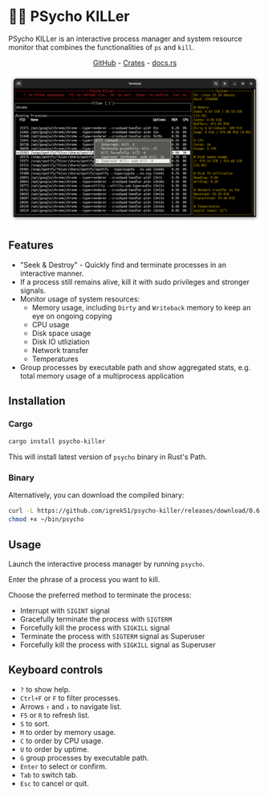 # 😵‍💫 PSycho KILLer

PSycho KILLer is an interactive process manager and system resource monitor that combines the functionalities of `ps` and `kill`.

<div align="center">
    <a href="https://github.com/igrek51/psycho-killer">GitHub</a>
    -
    <a href="https://crates.io/crates/psycho-killer">Crates</a>
    -
    <a href="https://docs.rs/crate/psycho-killer/">docs.rs</a>
</div>

![](./docs/img/screenshot1.png)

## Features
- "Seek & Destroy" - Quickly find and terminate processes in an interactive manner.
- If a process still remains alive, kill it with sudo privileges and stronger signals.
- Monitor usage of system resources:
  - Memory usage, including `Dirty` and `Writeback` memory to keep an eye on ongoing copying
  - CPU usage
  - Disk space usage
  - Disk IO utliziation
  - Network transfer
  - Temperatures
- Group processes by executable path and show aggregated stats, e.g. total memory usage of a multiprocess application

## Installation
### Cargo
```sh
cargo install psycho-killer
```
This will install latest version of `psycho` binary in Rust's Path.

### Binary
Alternatively, you can download the compiled binary:

```sh
curl -L https://github.com/igrek51/psycho-killer/releases/download/0.6.4/psycho -o ~/bin/psycho
chmod +x ~/bin/psycho
```

## Usage
Launch the interactive process manager by running `psycho`.

Enter the phrase of a process you want to kill.

Choose the preferred method to terminate the process:

- Interrupt with `SIGINT` signal
- Gracefully terminate the process with `SIGTERM`
- Forcefully kill the process with `SIGKILL` signal
- Terminate the process with `SIGTERM` signal as Superuser
- Forcefully kill the process with `SIGKILL` signal as Superuser

## Keyboard controls
- `?` to show help.
- `Ctrl+F` or `F` to filter processes.
- Arrows `↑` and `↓` to navigate list.
- `F5` or `R` to refresh list.
- `S` to sort.
- `M` to order by memory usage.
- `C` to order by CPU usage.
- `U` to order by uptime.
- `G` group processes by executable path.
- `Enter` to select or confirm.
- `Tab` to switch tab.
- `Esc` to cancel or quit.
